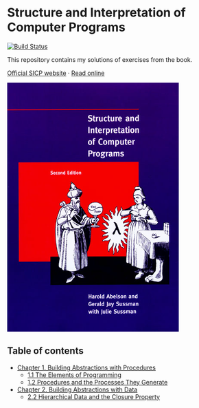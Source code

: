 # Structure and Interpretation of Computer Programs
[![Build Status](https://travis-ci.org/andrew--r/sicp.svg?branch=master)](https://travis-ci.org/andrew--r/sicp)

This repository contains my solutions of exercises from the book.

[Official SICP website](https://mitpress.mit.edu/sicp) · [Read online](http://sarabander.github.io/sicp/)

![Book cover](images/cover.jpg)

## Table of contents

- [Chapter 1. Building Abstractions with Procedures](./solutions/chapter_01)
  - [1.1 The Elements of Programming](./solutions/chapter_01/1_1_the_elements_of_programming)
  - [1.2 Procedures and the Processes They Generate](./solutions/chapter_01/1_2_procedures_and_the_processes_they_generate)
- [Chapter 2. Building Abstractions with Data](./solutions/chapter_02)
  - [2.2 Hierarchical Data and the Closure Property](./solutions/chapter_02/2_2_hierarchical_data_and_the_closure_property)
